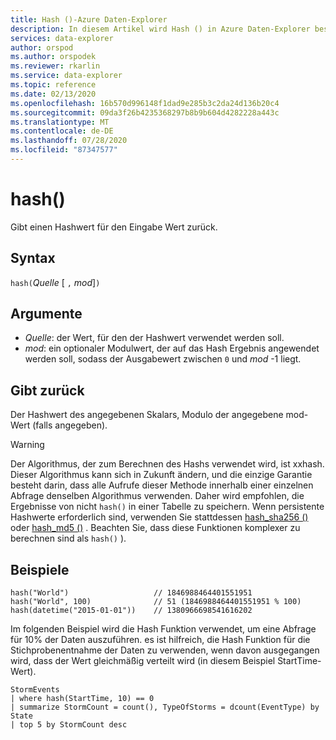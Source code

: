 ```yaml
---
title: Hash ()-Azure Daten-Explorer
description: In diesem Artikel wird Hash () in Azure Daten-Explorer beschrieben.
services: data-explorer
author: orspod
ms.author: orspodek
ms.reviewer: rkarlin
ms.service: data-explorer
ms.topic: reference
ms.date: 02/13/2020
ms.openlocfilehash: 16b570d996148f1dad9e285b3c2da24d136b20c4
ms.sourcegitcommit: 09da3f26b4235368297b8b9b604d4282228a443c
ms.translationtype: MT
ms.contentlocale: de-DE
ms.lasthandoff: 07/28/2020
ms.locfileid: "87347577"
---
```

# <a name="hash"></a>hash()

Gibt einen Hashwert für den Eingabe Wert zurück.

## <a name="syntax"></a>Syntax

`hash(`*Quelle* [ `,` *mod*]`)`

## <a name="arguments"></a>Argumente

* *Quelle*: der Wert, für den der Hashwert verwendet werden soll.
* *mod*: ein optionaler Modulwert, der auf das Hash Ergebnis angewendet werden soll, sodass der Ausgabewert zwischen `0` und *mod* -1 liegt.

## <a name="returns"></a>Gibt zurück

Der Hashwert des angegebenen Skalars, Modulo der angegebene mod-Wert (falls angegeben).

> [!WARNING]
> Der Algorithmus, der zum Berechnen des Hashs verwendet wird, ist xxhash.
> Dieser Algorithmus kann sich in Zukunft ändern, und die einzige Garantie besteht darin, dass alle Aufrufe dieser Methode innerhalb einer einzelnen Abfrage denselben Algorithmus verwenden.
> Daher wird empfohlen, die Ergebnisse von nicht `hash()` in einer Tabelle zu speichern. Wenn persistente Hashwerte erforderlich sind, verwenden Sie stattdessen [hash_sha256 ()](./sha256hashfunction.md) oder [hash_md5 ()](./md5hashfunction.md) . Beachten Sie, dass diese Funktionen komplexer zu berechnen sind als `hash()` ).

## <a name="examples"></a>Beispiele

```kusto
hash("World")                   // 1846988464401551951
hash("World", 100)              // 51 (1846988464401551951 % 100)
hash(datetime("2015-01-01"))    // 1380966698541616202
```

Im folgenden Beispiel wird die Hash Funktion verwendet, um eine Abfrage für 10% der Daten auszuführen. es ist hilfreich, die Hash Funktion für die Stichprobenentnahme der Daten zu verwenden, wenn davon ausgegangen wird, dass der Wert gleichmäßig verteilt wird (in diesem Beispiel StartTime-Wert).

<!-- csl: https://help.kusto.windows.net:443/Samples -->
```kusto
StormEvents 
| where hash(StartTime, 10) == 0
| summarize StormCount = count(), TypeOfStorms = dcount(EventType) by State 
| top 5 by StormCount desc
```
